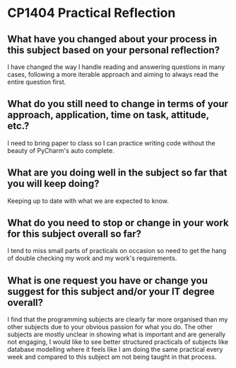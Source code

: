 # CP1404 Practical Reflection

## What have you changed about your process in this subject based on your personal reflection?

I have changed the way I handle reading and answering questions in many cases,
following a more iterable approach and aiming to always read the entire question first.

## What do you still need to change in terms of your approach, application, time on task, attitude, etc.?

I need to bring paper to class so I can practice writing code without the beauty of PyCharm's auto complete. 

## What are you doing well in the subject so far that you will keep doing?

Keeping up to date with what we are expected to know.

## What do you need to stop or change in your work for this subject overall so far?

I tend to miss small parts of practicals on occasion so need to get the hang of double checking my work and my work's requirements. 

## What is one request you have or change you suggest for this subject and/or your IT degree overall?

I find that the programming subjects are clearly far more organised than my other
subjects due to your obvious passion for what you do. The other subjects are mostly unclear
in showing what is important and are generally not engaging, I would like to see better structured
practicals of subjects like database modelling where it feels like I am doing the same practical every week
and compared to this subject am not being taught in that process.

